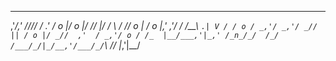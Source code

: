    __  ___ _ __   _  ___  ___  ___ _  ____   ___ ___    ___   _   __
 ,'_/,' _//// / .' \/ o |/ o |/ _// |/ /  \ / _// o |  / o |,' \,'_/
/ /__\ `.| V / / o / _,'/ _,'/ _// || / o |/ _//  ,'  / _,'/ o / /_ 
|__/___,'|_,' /_n_/_/  /_/  /___/_/|_/__,'/___/_/`_\ /_/   |_,'|__/ 
                                                                    

